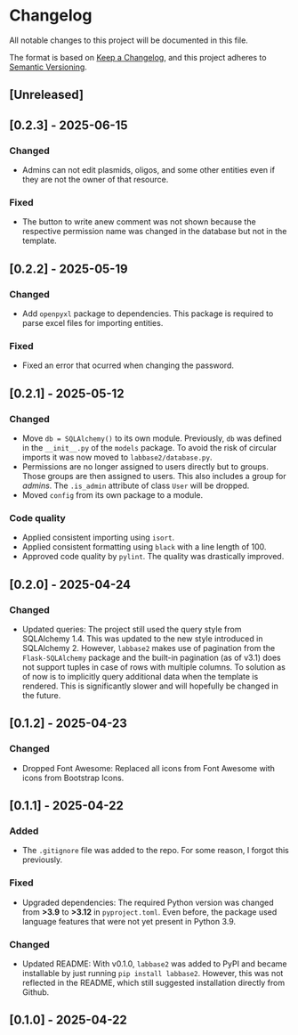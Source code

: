 # Changelog

All notable changes to this project will be documented in this file.

The format is based on [Keep a Changelog](https://keepachangelog.com/en/1.1.0/),
and this project adheres to [Semantic Versioning](https://semver.org/spec/v2.0.0.html).

## [Unreleased]


## [0.2.3] - 2025-06-15

### Changed

- Admins can not edit plasmids, oligos, and some other entities even if they are not the owner of that resource.

### Fixed

- The button to write anew comment was not shown because the respective permission name was changed in the database but not in the template.

## [0.2.2] - 2025-05-19

### Changed

- Add `openpyxl` package to dependencies. This package is required to parse excel files for importing entities.

### Fixed

- Fixed an error that ocurred when changing the password.


## [0.2.1] - 2025-05-12

### Changed

- Move `db = SQLAlchemy()` to its own module. Previously, `db` was defined in the `__init__.py` of the `models` package. To avoid the risk of circular imports it was now moved to `labbase2/database.py`.
- Permissions are no longer assigned to users directly but to groups. Those groups are then assigned to users. This also includes a group for *admins*. The `.is_admin` attribute of class `User` will be dropped.
- Moved `config` from its own package to a module.

### Code quality

- Applied consistent importing using `isort`.
- Applied consistent formatting using `black` with a line length of 100.
- Approved code quality by `pylint`. The quality was drastically improved.


## [0.2.0] - 2025-04-24

### Changed

- Updated queries: The project still used the query style from SQLAlchemy 1.4. This was updated to the new style introduced in SQLAlchemy 2. However, `labbase2` makes use of pagination from the `Flask-SQLAlchemy` package and the built-in pagination (as of v3.1) does not support tuples in case of rows with multiple columns. To solution as of now is to implicitly query additional data when the template is rendered. This is significantly slower and will hopefully be changed in the future. 


## [0.1.2] - 2025-04-23

### Changed

- Dropped Font Awesome: Replaced all icons from Font Awesome with icons from Bootstrap Icons.


## [0.1.1] - 2025-04-22

### Added

- The `.gitignore` file was added to the repo. For some reason, I forgot this previously.

### Fixed

- Upgraded dependencies: The required Python version was changed from **>3.9** to **>3.12** in `pyproject.toml`. Even before, the package used language features that were not yet present in Python 3.9.

### Changed

- Updated README: With v0.1.0, `labbase2` was added to PyPI and became installable by just running `pip install labbase2`. However, this was not reflected in the README, which still suggested installation directly from Github.


## [0.1.0] - 2025-04-22